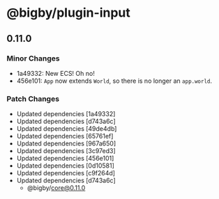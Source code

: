 # @bigby/plugin-input

## 0.11.0

### Minor Changes

- 1a49332: New ECS! Oh no!
- 456e101: `App` now extends `World`, so there is no longer an `app.world`.

### Patch Changes

- Updated dependencies [1a49332]
- Updated dependencies [d743a6c]
- Updated dependencies [49de4db]
- Updated dependencies [65761ef]
- Updated dependencies [967a650]
- Updated dependencies [3c97ed3]
- Updated dependencies [456e101]
- Updated dependencies [0d10581]
- Updated dependencies [c9f264d]
- Updated dependencies [d743a6c]
  - @bigby/core@0.11.0

